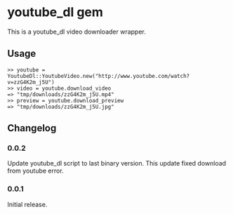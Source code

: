 # youtube_dl gem

This is a youtube_dl video downloader wrapper.

## Usage
    >> youtube = YoutubeDl::YoutubeVideo.new("http://www.youtube.com/watch?v=zzG4K2m_j5U")
    >> video = youtube.download_video
    => "tmp/downloads/zzG4K2m_j5U.mp4"
    >> preview = youtube.download_preview
    => "tmp/downloads/zzG4K2m_j5U.jpg"

## Changelog

### 0.0.2
Update youtube_dl script to last binary version. This update fixed download from youtube error.

### 0.0.1
Initial release.
